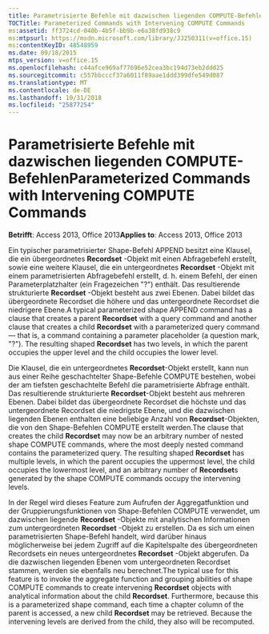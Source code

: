 ```yaml
---
title: Parametrisierte Befehle mit dazwischen liegenden COMPUTE-Befehlen
TOCTitle: Parameterized Commands with Intervening COMPUTE Commands
ms:assetid: ff3724cd-040b-4b5f-bb9b-e6a38fd938c9
ms:mtpsurl: https://msdn.microsoft.com/library/JJ250311(v=office.15)
ms:contentKeyID: 48548959
ms.date: 09/18/2015
mtps_version: v=office.15
ms.openlocfilehash: c44afce969af77696e52cea3bc194d73eb2ddd25
ms.sourcegitcommit: c557bbcccf37a6011f89aae1ddd399dfe549d087
ms.translationtype: MT
ms.contentlocale: de-DE
ms.lasthandoff: 10/31/2018
ms.locfileid: "25877254"
---
```

# <a name="parameterized-commands-with-intervening-compute-commands"></a><span data-ttu-id="999e4-102">Parametrisierte Befehle mit dazwischen liegenden COMPUTE-Befehlen</span><span class="sxs-lookup"><span data-stu-id="999e4-102">Parameterized Commands with Intervening COMPUTE Commands</span></span>


<span data-ttu-id="999e4-103">**Betrifft**: Access 2013, Office 2013</span><span class="sxs-lookup"><span data-stu-id="999e4-103">**Applies to**: Access 2013, Office 2013</span></span>

<span data-ttu-id="999e4-p101">Ein typischer parametrisierter Shape-Befehl APPEND besitzt eine Klausel, die ein übergeordnetes **Recordset** -Objekt mit einen Abfragebefehl erstellt, sowie eine weitere Klausel, die ein untergeordnetes **Recordset** -Objekt mit einem parametrisierten Abfragebefehl erstellt, d. h. einem Befehl, der einen Parameterplatzhalter (ein Fragezeichen "?") enthält. Das resultierende strukturierte **Recordset** -Objekt besteht aus zwei Ebenen. Dabei bildet das übergeordnete Recordset die höhere und das untergeordnete Recordset die niedrigere Ebene.</span><span class="sxs-lookup"><span data-stu-id="999e4-p101">A typical parameterized shape APPEND command has a clause that creates a parent **Recordset** with a query command and another clause that creates a child **Recordset** with a parameterized query command — that is, a command containing a parameter placeholder (a question mark, "?"). The resulting shaped **Recordset** has two levels, in which the parent occupies the upper level and the child occupies the lower level.</span></span>

<span data-ttu-id="999e4-p102">Die Klausel, die ein untergeordnetes **Recordset**-Objekt erstellt, kann nun aus einer Reihe geschachtelter Shape-Befehle COMPUTE bestehen, wobei der am tiefsten geschachtelte Befehl die parametrisierte Abfrage enthält. Das resultierende strukturierte **Recordset**-Objekt besteht aus mehreren Ebenen. Dabei bildet das übergeordnete Recordset die höchste und das untergeordnete Recordset die niedrigste Ebene, und die dazwischen liegenden Ebenen enthalten eine beliebige Anzahl von **Recordset**-Objekten, die von den Shape-Befehlen COMPUTE erstellt werden.</span><span class="sxs-lookup"><span data-stu-id="999e4-p102">The clause that creates the child **Recordset** may now be an arbitrary number of nested shape COMPUTE commands, where the most deeply nested command contains the parameterized query. The resulting shaped **Recordset** has multiple levels, in which the parent occupies the uppermost level, the child occupies the lowermost level, and an arbitrary number of **Recordset**s generated by the shape COMPUTE commands occupy the intervening levels.</span></span>

<span data-ttu-id="999e4-p103">In der Regel wird dieses Feature zum Aufrufen der Aggregatfunktion und der Gruppierungsfunktionen von Shape-Befehlen COMPUTE verwendet, um dazwischen liegende **Recordset** -Objekte mit analytischen Informationen zum untergeordneten **Recordset** -Objekt zu erstellen. Da es sich um einen parametrisierten Shape-Befehl handelt, wird darüber hinaus möglicherweise bei jedem Zugriff auf die Kapitelspalte des übergeordneten Recordsets ein neues untergeordnetes **Recordset** -Objekt abgerufen. Da die dazwischen liegenden Ebenen vom untergeordneten Recordset stammen, werden sie ebenfalls neu berechnet.</span><span class="sxs-lookup"><span data-stu-id="999e4-p103">The typical use for this feature is to invoke the aggregate function and grouping abilities of shape COMPUTE commands to create intervening **Recordset** objects with analytical information about the child **Recordset**. Furthermore, because this is a parameterized shape command, each time a chapter column of the parent is accessed, a new child **Recordset** may be retrieved. Because the intervening levels are derived from the child, they also will be recomputed.</span></span>

